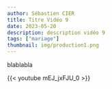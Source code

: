 ```yaml
---
author: Sébastien CIER
title: Titre Vidéo 9
date: 2023-05-20
description: description vidéo 9
tags: ["mariage"]
thumbnail: img/production1.png
---
```


blablabla


{{< youtube mEJ_jxFJU_0 >}}


